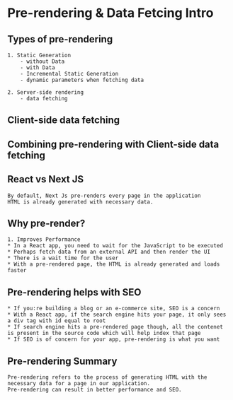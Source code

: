 # Pre-rendering & Data Fetcing Intro

## Types of pre-rendering
    1. Static Generation
        - without Data
        - with Data
        - Incremental Static Generation
        - dynamic parameters when fetching data
    
    2. Server-side rendering
        - data fetching

## Client-side data fetching
## Combining pre-rendering with Client-side data fetching

## React vs Next JS
    By default, Next Js pre-renders every page in the application
    HTML is already generated with necessary data.

## Why pre-render?
    1. Improves Performance
    * In a React app, you need to wait for the JavaScript to be executed
    * Perhaps fetch data from an external API and then render the UI
    * There is a wait time for the user
    * With a pre-rendered page, the HTML is already generated and loads faster

## Pre-rendering helps with SEO
    * If you:re building a blog or an e-commerce site, SEO is a concern
    * With a React app, if the search engine hits your page, it only sees a div tag with id equal to root
    * If search engine hits a pre-rendered page though, all the contenet is present in the source code which will help index that page
    * If SEO is of concern for your app, pre-rendering is what you want

## Pre-rendering Summary
    Pre-rendering refers to the process of generating HTML with the necessary data for a page in our application.
    Pre-rendering can result in better performance and SEO.